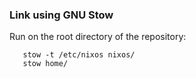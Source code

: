 ### Link using GNU Stow
Run on the root directory of the repository: 
```
   stow -t /etc/nixos nixos/
   stow home/
```
